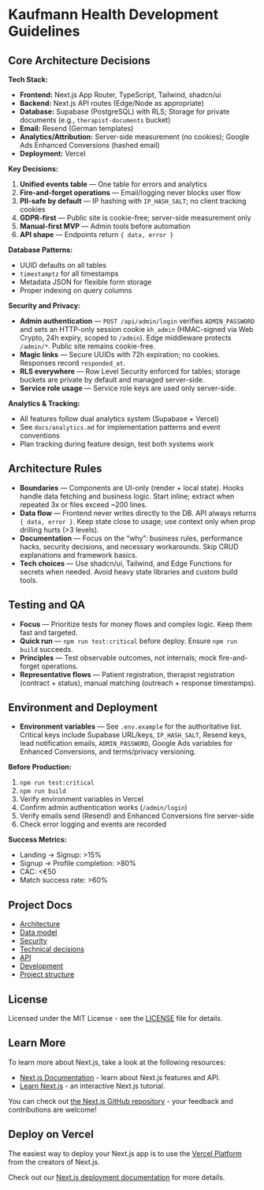 # Kaufmann Health Development Guidelines

## Core Architecture Decisions

**Tech Stack:**
- **Frontend:** Next.js App Router, TypeScript, Tailwind, shadcn/ui
- **Backend:** Next.js API routes (Edge/Node as appropriate)
- **Database:** Supabase (PostgreSQL) with RLS; Storage for private documents (e.g., `therapist-documents` bucket)
- **Email:** Resend (German templates)
- **Analytics/Attribution:** Server-side measurement (no cookies); Google Ads Enhanced Conversions (hashed email)
- **Deployment:** Vercel

**Key Decisions:**
1. **Unified events table** — One table for errors and analytics
2. **Fire-and-forget operations** — Email/logging never blocks user flow
3. **PII-safe by default** — IP hashing with `IP_HASH_SALT`; no client tracking cookies
4. **GDPR-first** — Public site is cookie-free; server-side measurement only
5. **Manual-first MVP** — Admin tools before automation
6. **API shape** — Endpoints return `{ data, error }`

**Database Patterns:**
- UUID defaults on all tables
- `timestamptz` for all timestamps
- Metadata JSON for flexible form storage
- Proper indexing on query columns

**Security and Privacy:**
- **Admin authentication** — `POST /api/admin/login` verifies `ADMIN_PASSWORD` and sets an HTTP-only session cookie `kh_admin` (HMAC-signed via Web Crypto, 24h expiry, scoped to `/admin`). Edge middleware protects `/admin/*`. Public site remains cookie-free.
- **Magic links** — Secure UUIDs with 72h expiration; no cookies. Responses record `responded_at`.
- **RLS everywhere** — Row Level Security enforced for tables; storage buckets are private by default and managed server-side.
- **Service role usage** — Service role keys are used only server-side.

**Analytics & Tracking:**
- All features follow dual analytics system (Supabase + Vercel)
- See `docs/analytics.md` for implementation patterns and event conventions
- Plan tracking during feature design, test both systems work

## Architecture Rules

- **Boundaries** — Components are UI-only (render + local state). Hooks handle data fetching and business logic. Start inline; extract when repeated 3x or files exceed ~200 lines.
- **Data flow** — Frontend never writes directly to the DB. API always returns `{ data, error }`. Keep state close to usage; use context only when prop drilling hurts (>3 levels).
- **Documentation** — Focus on the “why”: business rules, performance hacks, security decisions, and necessary workarounds. Skip CRUD explanations and framework basics.
- **Tech choices** — Use shadcn/ui, Tailwind, and Edge Functions for secrets when needed. Avoid heavy state libraries and custom build tools.


## Testing and QA

- **Focus** — Prioritize tests for money flows and complex logic. Keep them fast and targeted.
- **Quick run** — `npm run test:critical` before deploy. Ensure `npm run build` succeeds.
- **Principles** — Test observable outcomes, not internals; mock fire-and-forget operations.
- **Representative flows** — Patient registration, therapist registration (contract + status), manual matching (outreach + response timestamps).

## Environment and Deployment

- **Environment variables** — See `.env.example` for the authoritative list. Critical keys include Supabase URL/keys, `IP_HASH_SALT`, Resend keys, lead notification emails, `ADMIN_PASSWORD`, Google Ads variables for Enhanced Conversions, and terms/privacy versioning.

**Before Production:**
1. `npm run test:critical`
2. `npm run build`
3. Verify environment variables in Vercel
4. Confirm admin authentication works (`/admin/login`)
5. Verify emails send (Resend) and Enhanced Conversions fire server-side
6. Check error logging and events are recorded

**Success Metrics:**
- Landing → Signup: >15%
- Signup → Profile completion: >80%
- CAC: <€50
- Match success rate: >60%

## Project Docs
- [Architecture](./docs/architecture.md)
- [Data model](./docs/data-model.md)
- [Security](./docs/security.md)
- [Technical decisions](./docs/technical-decisions.md)
- [API](./docs/api.md)
- [Development](./docs/development.md)
- [Project structure](./docs/project-structure.md)

## License
Licensed under the MIT License - see the [LICENSE](LICENSE) file for details.

## Learn More

To learn more about Next.js, take a look at the following resources:

- [Next.js Documentation](https://nextjs.org/docs) - learn about Next.js features and API.
- [Learn Next.js](https://nextjs.org/learn) - an interactive Next.js tutorial.

You can check out [the Next.js GitHub repository](https://github.com/vercel/next.js) - your feedback and contributions are welcome!

## Deploy on Vercel

The easiest way to deploy your Next.js app is to use the [Vercel Platform](https://vercel.com/new?utm_medium=default-template&filter=next.js&utm_source=create-next-app&utm_campaign=create-next-app-readme) from the creators of Next.js.

Check out our [Next.js deployment documentation](https://nextjs.org/docs/app/building-your-application/deploying) for more details.
